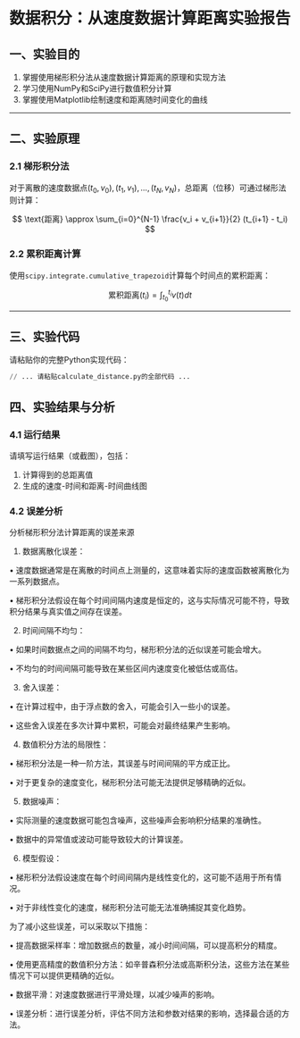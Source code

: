 # 数据积分：从速度数据计算距离实验报告

## 一、实验目的

1. 掌握使用梯形积分法从速度数据计算距离的原理和实现方法
2. 学习使用NumPy和SciPy进行数值积分计算
3. 掌握使用Matplotlib绘制速度和距离随时间变化的曲线

---

## 二、实验原理

### 2.1 梯形积分法

对于离散的速度数据点$(t_0,v_0),(t_1,v_1),...,(t_N,v_N)$，总距离（位移）可通过梯形法则计算：

$$
\text{距离} \approx \sum_{i=0}^{N-1} \frac{v_i + v_{i+1}}{2} (t_{i+1} - t_i)
$$

### 2.2 累积距离计算

使用`scipy.integrate.cumulative_trapezoid`计算每个时间点的累积距离：

$$
\text{累积距离}(t_i) = \int_{t_0}^{t_i} v(t)dt
$$

---

## 三、实验代码

请粘贴你的完整Python实现代码：

```python
// ... 请粘贴calculate_distance.py的全部代码 ...
```
## 四、实验结果与分析
### 4.1 运行结果
请填写运行结果（或截图），包括：

1. 计算得到的总距离值
2. 生成的速度-时间和距离-时间曲线图

### 4.2 误差分析
分析梯形积分法计算距离的误差来源
1. 数据离散化误差：

• 速度数据通常是在离散的时间点上测量的，这意味着实际的速度函数被离散化为一系列数据点。

• 梯形积分法假设在每个时间间隔内速度是恒定的，这与实际情况可能不符，导致积分结果与真实值之间存在误差。


2. 时间间隔不均匀：

• 如果时间数据点之间的间隔不均匀，梯形积分法的近似误差可能会增大。

• 不均匀的时间间隔可能导致在某些区间内速度变化被低估或高估。


3. 舍入误差：

• 在计算过程中，由于浮点数的舍入，可能会引入一些小的误差。

• 这些舍入误差在多次计算中累积，可能会对最终结果产生影响。


4. 数值积分方法的局限性：

• 梯形积分法是一种一阶方法，其误差与时间间隔的平方成正比。

• 对于更复杂的速度变化，梯形积分法可能无法提供足够精确的近似。


5. 数据噪声：

• 实际测量的速度数据可能包含噪声，这些噪声会影响积分结果的准确性。

• 数据中的异常值或波动可能导致较大的计算误差。


6. 模型假设：

• 梯形积分法假设速度在每个时间间隔内是线性变化的，这可能不适用于所有情况。

• 对于非线性变化的速度，梯形积分法可能无法准确捕捉其变化趋势。

为了减小这些误差，可以采取以下措施：

• 提高数据采样率：增加数据点的数量，减小时间间隔，可以提高积分的精度。

• 使用更高精度的数值积分方法：如辛普森积分法或高斯积分法，这些方法在某些情况下可以提供更精确的近似。

• 数据平滑：对速度数据进行平滑处理，以减少噪声的影响。

• 误差分析：进行误差分析，评估不同方法和参数对结果的影响，选择最合适的方法。

